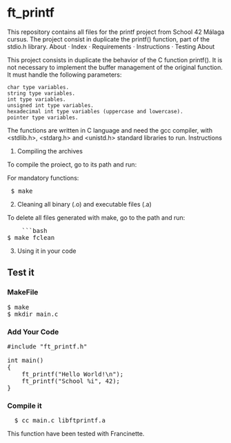 # ft_printf 

This repository contains all files for the printf project from School 42 Málaga cursus. The project consist in duplicate the printf() function, part of the stdio.h library.
About · Index · Requirements · Instructions · Testing
About

This project consists in duplicate the behavior of the C function printf(). It is not necessary to implement the buffer management of the original function. It must handle the following parameters:

    char type variables.
    string type variables.
    int type variables.
    unsigned int type variables.
    hexadecimal int type variables (uppercase and lowercase).
    pointer type variables.

The functions are written in C language and need the gcc compiler, with <stdlib.h>, <stdarg.h> and <unistd.h> standard libraries to run.
Instructions
1. Compiling the archives

To compile the proiect, go to its path and run:

For mandatory functions:

<pre> $ make
</pre>

2. Cleaning all binary (.o) and executable files (.a)

To delete all files generated with make, go to the path and run:

<pre>
    ```bash
$ make fclean
</pre>

3. Using it in your code

## Test it
### MakeFile
<pre>
$ make
$ mkdir main.c
</pre>
### Add Your Code
<pre>
#include "ft_printf.h"

int main()
{
    ft_printf("Hello World!\n");
    ft_printf("School %i", 42);
}
</pre>
### Compile it
<pre>
  $ cc main.c libftprintf.a
</pre>



This function have been tested with Francinette.
